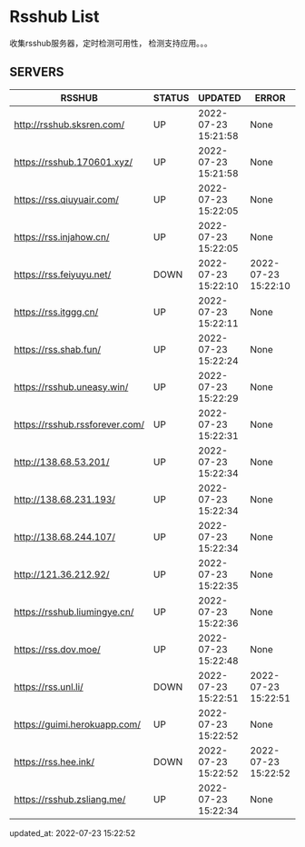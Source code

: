 # Rsshub List

收集rsshub服务器，定时检测可用性， 检测支持应用。。。


## SERVERS

|  RSSHUB   | STATUS  | UPDATED  | ERROR  | TWITTER |  
|  ----  | ----  | ----  | ----  | ---- |  
| http://rsshub.sksren.com/ | UP | 2022-07-23 15:21:58 | None |OK|  
| https://rsshub.170601.xyz/ | UP | 2022-07-23 15:21:58 | None |OK|  
| https://rss.qiuyuair.com/ | UP | 2022-07-23 15:22:05 | None ||  
| https://rss.injahow.cn/ | UP | 2022-07-23 15:22:05 | None ||  
| https://rss.feiyuyu.net/ | DOWN | 2022-07-23 15:22:10 | 2022-07-23 15:22:10 |  
| https://rss.itggg.cn/ | UP | 2022-07-23 15:22:11 | None ||  
| https://rss.shab.fun/ | UP | 2022-07-23 15:22:24 | None |OK|  
| https://rsshub.uneasy.win/ | UP | 2022-07-23 15:22:29 | None |OK|  
| https://rsshub.rssforever.com/ | UP | 2022-07-23 15:22:31 | None |OK|  
| http://138.68.53.201/ | UP | 2022-07-23 15:22:34 | None ||  
| http://138.68.231.193/ | UP | 2022-07-23 15:22:34 | None ||  
| http://138.68.244.107/ | UP | 2022-07-23 15:22:34 | None ||  
| http://121.36.212.92/ | UP | 2022-07-23 15:22:35 | None ||  
| https://rsshub.liumingye.cn/ | UP | 2022-07-23 15:22:36 | None ||  
| https://rss.dov.moe/ | UP | 2022-07-23 15:22:48 | None |OK|  
| https://rss.unl.li/ | DOWN | 2022-07-23 15:22:51 | 2022-07-23 15:22:51 |  
| https://guimi.herokuapp.com/ | UP | 2022-07-23 15:22:52 | None ||  
| https://rss.hee.ink/ | DOWN | 2022-07-23 15:22:52 | 2022-07-23 15:22:52 |  
| https://rsshub.zsliang.me/ | UP | 2022-07-23 15:22:34 | None |OK|  
  

updated_at: 2022-07-23 15:22:52  

